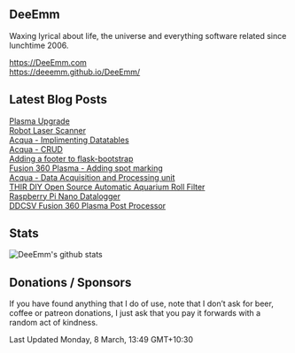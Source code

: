 ## DeeEmm

Waxing lyrical about life, the universe and everything software related since lunchtime 2006.

https://DeeEmm.com  
https://deeemm.github.io/DeeEmm/

## Latest Blog Posts

[Plasma Upgrade](https:&#x2F;&#x2F;deeemm.com&#x2F;plasma,%20cnc&#x2F;2020&#x2F;12&#x2F;10&#x2F;plasma-upgrade.html)  
          [Robot Laser Scanner](https:&#x2F;&#x2F;deeemm.com&#x2F;robots&#x2F;2020&#x2F;11&#x2F;04&#x2F;robot-laser-scanner.html)  
          [Acqua - Implimenting Datatables](https:&#x2F;&#x2F;deeemm.com&#x2F;acqua&#x2F;2020&#x2F;10&#x2F;19&#x2F;implimenting-datatables.html)  
          [Acqua - CRUD](https:&#x2F;&#x2F;deeemm.com&#x2F;acqua&#x2F;2020&#x2F;10&#x2F;18&#x2F;acqua-crud.html)  
          [Adding a footer to flask-bootstrap](https:&#x2F;&#x2F;deeemm.com&#x2F;flask&#x2F;2020&#x2F;10&#x2F;15&#x2F;adding-a-footer-to-flask-boootstrap.html)  
          [Fusion 360 Plasma - Adding spot marking](https:&#x2F;&#x2F;deeemm.com&#x2F;cnc&#x2F;2020&#x2F;10&#x2F;09&#x2F;fusion360-plasma-spot-marking.html)  
          [Acqua - Data Acquisition and Processing unit](https:&#x2F;&#x2F;deeemm.com&#x2F;acqua&#x2F;2020&#x2F;10&#x2F;05&#x2F;acqua-dp.html)  
          [THIR DIY Open Source Automatic Aquarium Roll Filter](https:&#x2F;&#x2F;deeemm.com&#x2F;general&#x2F;2020&#x2F;10&#x2F;04&#x2F;thir.html)  
          [Raspberry Pi Nano Datalogger](https:&#x2F;&#x2F;deeemm.com&#x2F;general&#x2F;2020&#x2F;09&#x2F;30&#x2F;Raspberry-Pi-Nano-datalogger.html)  
          [DDCSV Fusion 360 Plasma Post Processor](https:&#x2F;&#x2F;deeemm.com&#x2F;general&#x2F;2020&#x2F;09&#x2F;30&#x2F;ddcsv-fusion360-plasma-post-processor.html)  
          


## Stats

![DeeEmm's github stats](https://github-readme-stats.vercel.app/api?username=DeeEmm)

## Donations / Sponsors

If you have found anything that I do of use, note that I don’t ask for beer, coffee or patreon donations, I just ask that you pay it forwards with a random act of kindness.

Last Updated Monday, 8 March, 13:49 GMT+10:30
